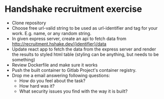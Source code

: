 # Handshake recruitment exercise

- Clone repository
- Choose free url-valid string to be used as url-identifier and tag for your work. E.g. name, or any random string.
- In given express server, create an api to fetch data from http://recruitment.hshake.dev/{identifier}/data
- Update react app to fetch the data from the express server and render the results to styled html table (styling can be anything, but needs to be something)
- Review Dockerfile and make sure it works
- Push the built container to Gitlab Project's container registry. 
- Drop me a email answering following questions:
    - How do you feel about the task?
    - How hard was it?
    - What security issues you find with the way it is built?
